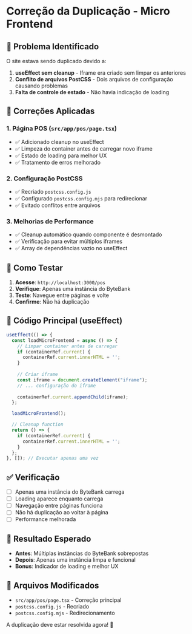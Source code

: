 # Correção da Duplicação - Micro Frontend

## 🎯 Problema Identificado

O site estava sendo duplicado devido a:

1. **useEffect sem cleanup** - Iframe era criado sem limpar os anteriores
2. **Conflito de arquivos PostCSS** - Dois arquivos de configuração causando problemas
3. **Falta de controle de estado** - Não havia indicação de loading

## 🔧 Correções Aplicadas

### 1. Página POS (`src/app/pos/page.tsx`)
- ✅ Adicionado cleanup no useEffect
- ✅ Limpeza do container antes de carregar novo iframe
- ✅ Estado de loading para melhor UX
- ✅ Tratamento de erros melhorado

### 2. Configuração PostCSS
- ✅ Recriado `postcss.config.js` 
- ✅ Configurado `postcss.config.mjs` para redirecionar
- ✅ Evitado conflitos entre arquivos

### 3. Melhorias de Performance
- ✅ Cleanup automático quando componente é desmontado
- ✅ Verificação para evitar múltiplos iframes
- ✅ Array de dependências vazio no useEffect

## 🚀 Como Testar

1. **Acesse**: `http://localhost:3000/pos`
2. **Verifique**: Apenas uma instância do ByteBank
3. **Teste**: Navegue entre páginas e volte
4. **Confirme**: Não há duplicação

## 📝 Código Principal (useEffect)

```javascript
useEffect(() => {
  const loadMicroFrontend = async () => {
    // Limpar container antes de carregar
    if (containerRef.current) {
      containerRef.current.innerHTML = '';
    }
    
    // Criar iframe
    const iframe = document.createElement("iframe");
    // ... configuração do iframe
    
    containerRef.current.appendChild(iframe);
  };

  loadMicroFrontend();

  // Cleanup function
  return () => {
    if (containerRef.current) {
      containerRef.current.innerHTML = '';
    }
  };
}, []); // Executar apenas uma vez
```

## ✅ Verificação

- [ ] Apenas uma instância do ByteBank carrega
- [ ] Loading aparece enquanto carrega
- [ ] Navegação entre páginas funciona
- [ ] Não há duplicação ao voltar à página
- [ ] Performance melhorada

## 🎯 Resultado Esperado

- **Antes**: Múltiplas instâncias do ByteBank sobrepostas
- **Depois**: Apenas uma instância limpa e funcional
- **Bonus**: Indicador de loading e melhor UX

## 📄 Arquivos Modificados

- `src/app/pos/page.tsx` - Correção principal
- `postcss.config.js` - Recriado
- `postcss.config.mjs` - Redirecionamento

A duplicação deve estar resolvida agora! 🎉 